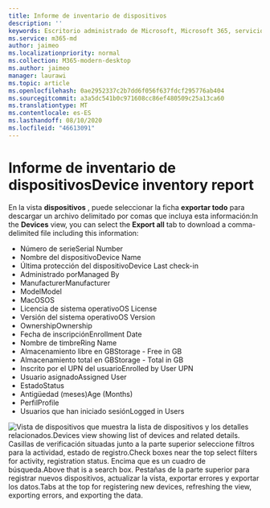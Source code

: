 ```yaml
---
title: Informe de inventario de dispositivos
description: ''
keywords: Escritorio administrado de Microsoft, Microsoft 365, servicio, documentación
ms.service: m365-md
author: jaimeo
ms.localizationpriority: normal
ms.collection: M365-modern-desktop
ms.author: jaimeo
manager: laurawi
ms.topic: article
ms.openlocfilehash: 0ae2952337c2b7dd6f056f637fdcf295776ab404
ms.sourcegitcommit: a3a5dc541b0c971608cc86ef480509c25a13ca60
ms.translationtype: MT
ms.contentlocale: es-ES
ms.lasthandoff: 08/10/2020
ms.locfileid: "46613091"
---
```

# <a name="device-inventory-report"></a><span data-ttu-id="ce417-103">Informe de inventario de dispositivos</span><span class="sxs-lookup"><span data-stu-id="ce417-103">Device inventory report</span></span>

<span data-ttu-id="ce417-104">En la vista **dispositivos** , puede seleccionar la ficha **exportar todo** para descargar un archivo delimitado por comas que incluya esta información:</span><span class="sxs-lookup"><span data-stu-id="ce417-104">In the **Devices** view, you can select the **Export all** tab to download a comma-delimited file including this information:</span></span>

- <span data-ttu-id="ce417-105">Número de serie</span><span class="sxs-lookup"><span data-stu-id="ce417-105">Serial Number</span></span>
- <span data-ttu-id="ce417-106">Nombre del dispositivo</span><span class="sxs-lookup"><span data-stu-id="ce417-106">Device Name</span></span>
- <span data-ttu-id="ce417-107">Última protección del dispositivo</span><span class="sxs-lookup"><span data-stu-id="ce417-107">Device Last check-in</span></span>
- <span data-ttu-id="ce417-108">Administrado por</span><span class="sxs-lookup"><span data-stu-id="ce417-108">Managed By</span></span>
- <span data-ttu-id="ce417-109">Manufacturer</span><span class="sxs-lookup"><span data-stu-id="ce417-109">Manufacturer</span></span>
- <span data-ttu-id="ce417-110">Model</span><span class="sxs-lookup"><span data-stu-id="ce417-110">Model</span></span>
- <span data-ttu-id="ce417-111">MacOS</span><span class="sxs-lookup"><span data-stu-id="ce417-111">OS</span></span>
- <span data-ttu-id="ce417-112">Licencia de sistema operativo</span><span class="sxs-lookup"><span data-stu-id="ce417-112">OS License</span></span>
- <span data-ttu-id="ce417-113">Versión del sistema operativo</span><span class="sxs-lookup"><span data-stu-id="ce417-113">OS Version</span></span>
- <span data-ttu-id="ce417-114">Ownership</span><span class="sxs-lookup"><span data-stu-id="ce417-114">Ownership</span></span>
- <span data-ttu-id="ce417-115">Fecha de inscripción</span><span class="sxs-lookup"><span data-stu-id="ce417-115">Enrollment Date</span></span>
- <span data-ttu-id="ce417-116">Nombre de timbre</span><span class="sxs-lookup"><span data-stu-id="ce417-116">Ring Name</span></span>
- <span data-ttu-id="ce417-117">Almacenamiento libre en GB</span><span class="sxs-lookup"><span data-stu-id="ce417-117">Storage - Free in GB</span></span>
- <span data-ttu-id="ce417-118">Almacenamiento total en GB</span><span class="sxs-lookup"><span data-stu-id="ce417-118">Storage - Total in GB</span></span>
- <span data-ttu-id="ce417-119">Inscrito por el UPN del usuario</span><span class="sxs-lookup"><span data-stu-id="ce417-119">Enrolled by User UPN</span></span>
- <span data-ttu-id="ce417-120">Usuario asignado</span><span class="sxs-lookup"><span data-stu-id="ce417-120">Assigned User</span></span>
- <span data-ttu-id="ce417-121">Estado</span><span class="sxs-lookup"><span data-stu-id="ce417-121">Status</span></span>
- <span data-ttu-id="ce417-122">Antigüedad (meses)</span><span class="sxs-lookup"><span data-stu-id="ce417-122">Age (Months)</span></span>
- <span data-ttu-id="ce417-123">Perfil</span><span class="sxs-lookup"><span data-stu-id="ce417-123">Profile</span></span>
- <span data-ttu-id="ce417-124">Usuarios que han iniciado sesión</span><span class="sxs-lookup"><span data-stu-id="ce417-124">Logged in Users</span></span>


![<span data-ttu-id="ce417-125">Vista de dispositivos que muestra la lista de dispositivos y los detalles relacionados.</span><span class="sxs-lookup"><span data-stu-id="ce417-125">Devices view showing list of devices and related details.</span></span> <span data-ttu-id="ce417-126">Casillas de verificación situadas junto a la parte superior seleccione filtros para la actividad, estado de registro.</span><span class="sxs-lookup"><span data-stu-id="ce417-126">Check boxes near the top select filters for activity, registration status.</span></span> <span data-ttu-id="ce417-127">Encima que es un cuadro de búsqueda.</span><span class="sxs-lookup"><span data-stu-id="ce417-127">Above that is a search box.</span></span> <span data-ttu-id="ce417-128">Pestañas de la parte superior para registrar nuevos dispositivos, actualizar la vista, exportar errores y exportar los datos.</span><span class="sxs-lookup"><span data-stu-id="ce417-128">Tabs at the top for registering new devices, refreshing the view, exporting errors, and exporting the data.</span></span> ](../../media/mmd-devices-view.png)